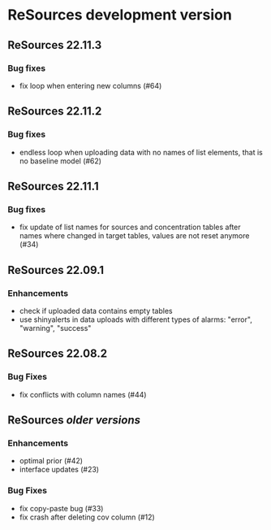 # ReSources development version

## ReSources 22.11.3

### Bug fixes
- fix loop when entering new columns (#64)

## ReSources 22.11.2

### Bug fixes
- endless loop when uploading data with no names of list elements, that is no baseline model (#62)

## ReSources 22.11.1

### Bug fixes
- fix update of list names for sources and concentration tables after names where changed in target
tables, values are not reset anymore (#34)

## ReSources 22.09.1

### Enhancements
- check if uploaded data contains empty tables
- use shinyalerts in data uploads with different types of alarms: "error", "warning", "success"

## ReSources 22.08.2

### Bug Fixes
- fix conflicts with column names (#44)

## ReSources _older versions_

### Enhancements
- optimal prior (#42)
- interface updates (#23)

### Bug Fixes
- fix copy-paste bug (#33)
- fix crash after deleting cov column (#12)

